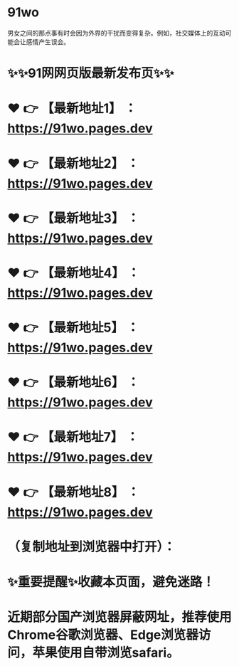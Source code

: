 # 91wo
男女之间的那点事有时会因为外界的干扰而变得复杂。例如，社交媒体上的互动可能会让感情产生误会。

# ✨✨91网网页版最新发布页✨✨
# ❤️ 👉 【最新地址1】 ：https://91wo.pages.dev
# ❤️ 👉 【最新地址2】 ：https://91wo.pages.dev
# ❤️ 👉 【最新地址3】 ：https://91wo.pages.dev
# ❤️ 👉 【最新地址4】 ：https://91wo.pages.dev
# ❤️ 👉 【最新地址5】 ：https://91wo.pages.dev
# ❤️ 👉 【最新地址6】 ：https://91wo.pages.dev
# ❤️ 👉 【最新地址7】 ：https://91wo.pages.dev
# ❤️ 👉 【最新地址8】 ：https://91wo.pages.dev
# （复制地址到浏览器中打开）：
# ✨重要提醒✨收藏本页面，避免迷路！
# 近期部分国产浏览器屏蔽网址，推荐使用Chrome谷歌浏览器、Edge浏览器访问，苹果使用自带浏览safari。

